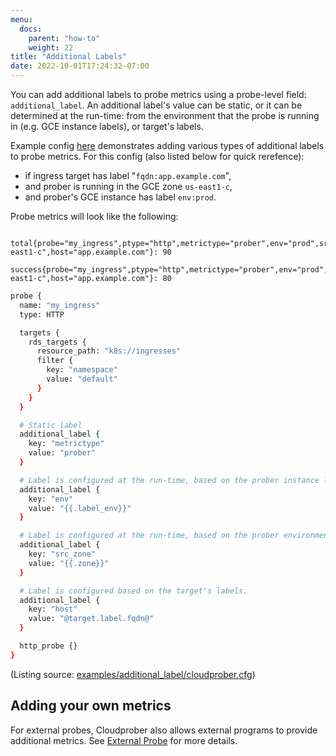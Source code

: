 ```yaml
---
menu:
  docs:
    parent: "how-to"
    weight: 22
title: "Additional Labels"
date: 2022-10-01T17:24:32-07:00
---
```


You can add additional labels to probe metrics using a probe-level field: `additional_label`. An additional label's value can be static, or it can be determined at the run-time: from the environment that the probe is running in (e.g. GCE instance labels), or target's labels.

Example config [here](https://github.com/cloudprober/cloudprober/blob/master/examples/additional_label/cloudprober.cfg) demonstrates adding various types of additional labels to probe metrics. For this config (also listed below for quick rerefence):

- if ingress target has label "`fqdn:app.example.com`",
- and prober is running in the GCE zone `us-east1-c`,
- and prober's GCE instance has label `env:prod`.

Probe metrics will look like the following:

```
 total{probe="my_ingress",ptype="http",metrictype="prober",env="prod",src_zone="us-east1-c",host="app.example.com"}: 90
 success{probe="my_ingress",ptype="http",metrictype="prober",env="prod",src_zone="us-east1-c",host="app.example.com"}: 80
```

```bash
probe {
  name: "my_ingress"
  type: HTTP

  targets {
    rds_targets {
      resource_path: "k8s://ingresses"
      filter {
        key: "namespace"
        value: "default"
      }
    }
  }

  # Static label
  additional_label {
    key: "metrictype"
    value: "prober"
  }

  # Label is configured at the run-time, based on the prober instance label (GCE).
  additional_label {
    key: "env"
    value: "{{.label_env}}"
  }

  # Label is configured at the run-time, based on the prober environment (GCE).
  additional_label {
    key: "src_zone"
    value: "{{.zone}}"
  }

  # Label is configured based on the target's labels.
  additional_label {
    key: "host"
    value: "@target.label.fqdn@"
  }

  http_probe {}
}
```

(Listing source: [examples/additional_label/cloudprober.cfg](https://github.com/cloudprober/cloudprober/blob/master/examples/additional_label/cloudprober.cfg))

## Adding your own metrics

For external probes, Cloudprober also allows external programs to provide additional metrics.
See [External Probe](https://cloudprober.org/how-to/external-probe) for more details.
